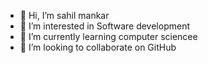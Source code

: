 - 👋 Hi, I’m sahil mankar
- 👀 I’m interested in Software development
- 🌱 I’m currently learning computer sciencee
- 💞️ I’m looking to collaborate on GitHub


<!---
sahilmankar/sahilmankar is a ✨ special ✨ repository because its `README.md` (this file) appears on your GitHub profile.
You can click the Preview link to take a look at your changes.
--->
